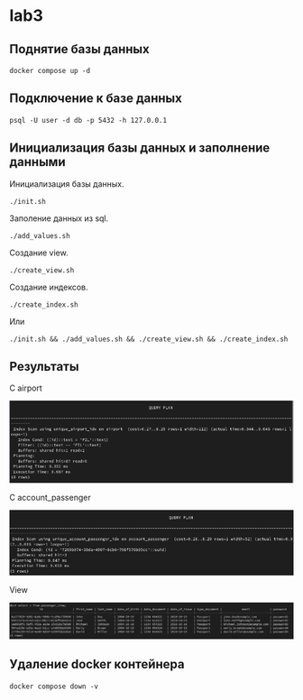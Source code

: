# lab3

## Поднятие базы данных

    docker compose up -d


## Подключение к базе данных

    psql -U user -d db -p 5432 -h 127.0.0.1


## Инициализация базы данных и заполнение данными

Инициализация базы данных.

    ./init.sh

Заполение данных из sql.

    ./add_values.sh

Создание view.

    ./create_view.sh

Создание индексов.

    ./create_index.sh

Или

    ./init.sh && ./add_values.sh && ./create_view.sh && ./create_index.sh

## Результаты

C airport

![avatar](query_plan1.png)

C account_passenger

![avatar](query_plan2.png)

View

![avatar](view1.png)


## Удаление docker контейнера

    docker compose down -v
